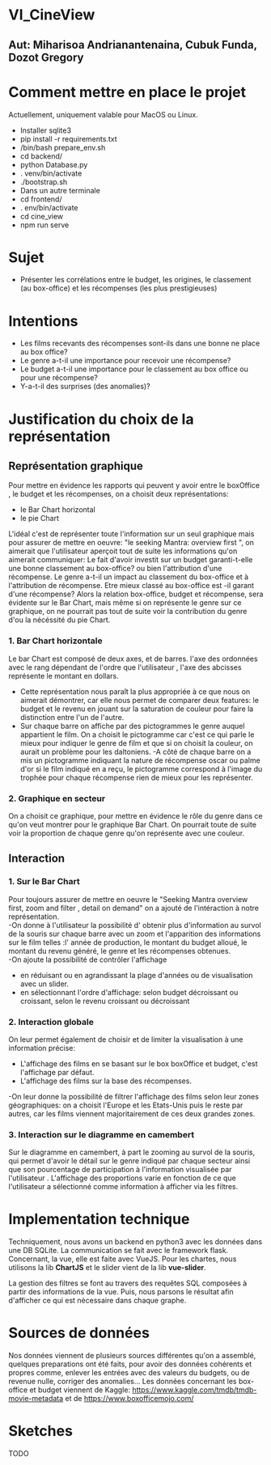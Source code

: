 # VI_CineView
## Aut: Miharisoa Andrianantenaina, Cubuk Funda, Dozot Gregory

# Comment mettre en place le projet

Actuellement, uniquement valable pour MacOS ou Linux.

* Installer sqlite3
* pip install -r requirements.txt
* /bin/bash prepare_env.sh
* cd backend/
* python Database.py
* . venv/bin/activate
* ./bootstrap.sh
* Dans un autre terminale
* cd frontend/
* . env/bin/activate
* cd cine_view
* npm run serve

# Sujet

* Présenter les corrélations entre le budget, les origines, le classement 
(au box-office) et les récompenses (les plus prestigieuses)

# Intentions

* Les films recevants des récompenses sont-ils dans une bonne ne place au box office?
* Le genre a-t-il une importance pour recevoir une récompense?
* Le budget a-t-il une importance pour le classement au box office ou pour une récompense?
* Y-a-t-il des surprises (des anomalies)?

# Justification du choix de la représentation

## Représentation graphique
Pour mettre en évidence les rapports qui peuvent y avoir entre le boxOffice , le budget et les récompenses, on a choisit deux représentations:
- le Bar Chart horizontal
- le pie Chart  

L'idéal c'est de représenter toute l'information sur un seul graphique mais pour  assurer de mettre en oeuvre: "le seeking Mantra: overview first ", on aimerait que l'utilisateur aperçoit tout de suite les informations qu'on aimerait communiquer: Le fait d'avoir investit  sur un budget garanti-t-elle une bonne classement au box-office? ou bien l'attribution d'une récompense. Le genre a-t-il un impact au classement du box-office et à l'attribution de récompense. Etre mieux classé au box-office est -il garant d'une récompense?
Alors  la relation box-office, budget et récompense, sera évidente sur le Bar Chart, mais même si on représente le genre sur ce graphique, on ne pourrait pas tout de suite voir  la contribution du genre d'ou la nécéssité du pie Chart.

### 1. Bar Chart horizontale  
Le bar Chart est composé de deux axes, et de barres.
l'axe des ordonnées avec le rang dépendant de l'ordre que l'utilisateur , l'axe des abcisses représente le montant en dollars.
- Cette représentation nous paraît la plus appropriée à ce que nous on aimerait démontrer, car elle nous permet de comparer  deux features: le budget et le revenu en jouant sur la saturation de couleur pour faire la distinction entre l'un de l'autre.
- Sur chaque barre on affiche par des pictogrammes le genre auquel appartient le film. On a choisit le pictogramme car c'est ce qui parle le mieux pour indiquer le genre de film et que si on choisit la couleur, on aurait un problème pour les daltoniens.
-A côté de chaque barre on a mis un pictogramme indiquant la nature de récompense oscar ou palme d'or si le film indiqué en a reçu, le pictogramme correspond à l'image du trophée pour chaque récompense rien de mieux pour les représenter.

### 2. Graphique en secteur
On a choisit ce graphique, pour mettre en évidence le rôle du genre dans ce qu'on veut montrer pour le graphique Bar Chart.
On pourrait toute de suite voir la proportion de chaque genre qu'on représente avec une couleur.
## Interaction
### 1. Sur le Bar Chart
Pour toujours assurer de mettre en oeuvre le "Seeking Mantra overview first, zoom and filter , detail on demand" on a ajouté de l'intéraction à notre représentation.  
-On donne à l'utilisateur la possibilité  d' obtenir plus d'information au survol de la souris sur chaque barre avec un zoom et l'apparition des informations sur le film telles :l' année de production, le montant du budget alloué, le montant du revenu généré, le genre et les récompenses obtenues.    
-On ajoute la possibilité de contrôler l'affichage  
  -  en réduisant ou en agrandissant la plage d'années ou de visualisation avec un slider.  
  -  en sélectionnant l'ordre d'affichage: selon budget décroissant ou croissant, selon le revenu croissant ou décroissant


### 2. Interaction globale
On leur permet également de choisir et de limiter la visualisation à une information précise:  
  -  L'affichage des films en se basant sur le box boxOffice et budget, c'est l'affichage par défaut.     
  -  L'affichage des films  sur la base des récompenses.   

-On leur donne la possibilité de filtrer l'affichage des films selon leur zones géographiques:
       on a choisit l'Europe et les Etats-Unis puis le reste par autres, car les films viennent majoritairement de ces deux grandes zones.

### 3. Interaction sur le diagramme en camembert     
Sur le diagramme en camembert, à part le zooming au survol de la souris, qui permet d'avoir le détail sur le genre indiqué par chaque secteur ainsi que son pourcentage de participation à l'information visualisée par l'utilisateur .
L'affichage des proportions varie en fonction de ce que l'utilisateur a sélectionné comme information à afficher via les filtres. 


# Implementation technique

Techniquement, nous avons un backend en python3 avec les données dans une DB SQLite.
La communication se fait avec le framework flask.
Concernant, la vue, elle est faite avec VueJS. Pour les chartes, nous utilisons la lib __ChartJS__ et le slider 
vient de la lib __vue-slider__.

La gestion des filtres se font au travers des requêtes SQL composées à partir des informations de la vue. Puis, nous 
parsons le résultat afin d'afficher ce qui est nécessaire dans chaque graphe.
# Sources de données
Nos données viennent de plusieurs sources différentes qu'on a assemblé, quelques preparations ont été faits, pour avoir des données cohérents et propres comme, enlever les entrées avec des valeurs du budgets, ou de revenue nulle, corriger des anomalies...
Les données concernant les  box-office et budget viennent de Kaggle: https://www.kaggle.com/tmdb/tmdb-movie-metadata et de https://www.boxofficemojo.com/


# Sketches

TODO
